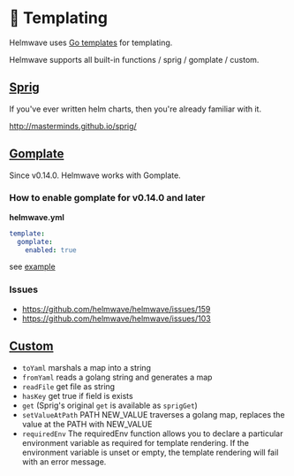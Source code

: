 # 📄 Templating

Helmwave uses [Go templates](https://godoc.org/text/template) for templating.

Helmwave supports all built-in functions / sprig / gomplate / custom.


## [Sprig](https://godoc.org/github.com/Masterminds/sprig)

If you've ever written helm charts, then you're already familiar with it.

http://masterminds.github.io/sprig/

## [Gomplate](https://docs.gomplate.ca/)

Since v0.14.0. Helmwave works with Gomplate.

### How to enable gomplate for v0.14.0 and later

**helmwave.yml**

```yaml
template:
  gomplate:
    enabled: true
```

see [example]()


### Issues

- https://github.com/helmwave/helmwave/issues/159
- https://github.com/helmwave/helmwave/issues/103




## [Custom](https://github.com/helmwave/helmwave/blob/release-0.18.0/pkg/template/func.go)

- `toYaml` marshals a map into a string
- `fromYaml` reads a golang string and generates a map
- `readFile` get file as string
- `hasKey` get true if field is exists
- `get` (Sprig's original `get` is available as `sprigGet`)
- `setValueAtPath` PATH NEW_VALUE traverses a golang map, replaces the value at the PATH with NEW_VALUE
- `requiredEnv` The requiredEnv function allows you to declare a particular environment variable as required for
  template rendering. If the environment variable is unset or empty, the template rendering will fail with an error
  message.
